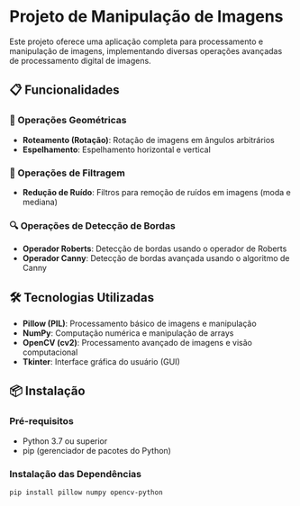 # Projeto de Manipulação de Imagens

Este projeto oferece uma aplicação completa para processamento e manipulação de imagens, implementando diversas operações avançadas de processamento digital de imagens.

## 📋 Funcionalidades

### 🔄 Operações Geométricas
- **Roteamento (Rotação)**: Rotação de imagens em ângulos arbitrários
- **Espelhamento**: Espelhamento horizontal e vertical

### 🎨 Operações de Filtragem
- **Redução de Ruído**: Filtros para remoção de ruídos em imagens (moda e mediana)

### 🔍 Operações de Detecção de Bordas
- **Operador Roberts**: Detecção de bordas usando o operador de Roberts
- **Operador Canny**: Detecção de bordas avançada usando o algoritmo de Canny

## 🛠️ Tecnologias Utilizadas

- **Pillow (PIL)**: Processamento básico de imagens e manipulação
- **NumPy**: Computação numérica e manipulação de arrays
- **OpenCV (cv2)**: Processamento avançado de imagens e visão computacional
- **Tkinter**: Interface gráfica do usuário (GUI)

## 📦 Instalação

### Pré-requisitos
- Python 3.7 ou superior
- pip (gerenciador de pacotes do Python)

### Instalação das Dependências

```bash
pip install pillow numpy opencv-python
